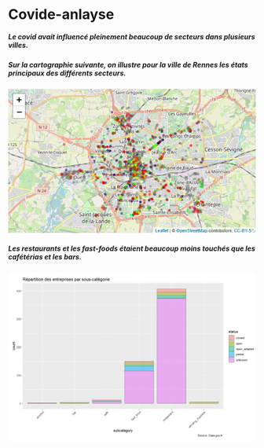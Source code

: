 # Covide-anlayse
#####  Le covid avait influencé pleinement beaucoup de secteurs dans plusieurs villes.
#####  Sur la cartographie suivante, on illustre pour la ville de Rennes les états principaux des différents secteurs.  








![Rplot.png](Rplot.png)


#####  Les restaurants et les fast-foods étaient beaucoup moins touchés que les cafétérias et les bars.

![1b.jpg](1b.jpg)
